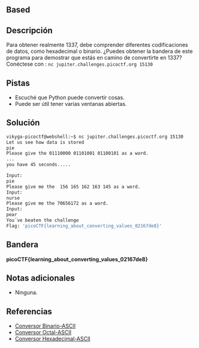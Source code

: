## Based

## Descripción
Para obtener realmente 1337, debe comprender diferentes codificaciones de datos, como hexadecimal o binario. ¿Puedes obtener la bandera de este programa para demostrar que estás en camino de convertirte en 1337? Conéctese con : `nc jupiter.challenges.picoctf.org 15130`

## Pistas
* Escuché que Python puede convertir cosas.
* Puede ser útil tener varias ventanas abiertas.

## Solución
``` bash 
vikyga-picoctf@webshell:~$ nc jupiter.challenges.picoctf.org 15130
Let us see how data is stored
pie
Please give the 01110000 01101001 01100101 as a word.
...
you have 45 seconds.....

Input:
pie
Please give me the  156 165 162 163 145 as a word.
Input:
nurse
Please give me the 70656172 as a word.
Input:
pear
You´ve beaten the challenge
Flag: 'picoCTF{learning_about_converting_values_02167de8}'
```

## Bandera
**picoCTF{learning_about_converting_values_02167de8}**

## Notas adicionales
* Ninguna.

## Referencias
* [Conversor Binario-ASCII](https://www.calculadoraconversor.com/binario-a-ascii/)
* [Conversor Octal-ASCII](http://www.unit-conversion.info/texttools/octal/)
* [Conversor Hexadecimal-ASCII](https://www.rapidtables.org/convert/number/hex-to-ascii.html)
